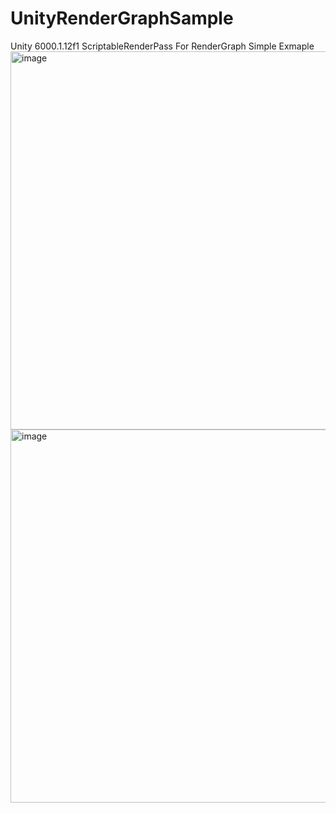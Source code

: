 # UnityRenderGraphSample
Unity 6000.1.12f1 
ScriptableRenderPass For RenderGraph Simple Exmaple
<img width="1098" height="605" alt="image" src="https://github.com/user-attachments/assets/38ab2f28-67c7-495e-9fc3-3e2bc1c6ebbe" />
<img width="1069" height="597" alt="image" src="https://github.com/user-attachments/assets/c711a138-7834-4390-837b-44d3b3a2ea1f" />
